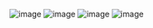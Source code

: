 ![image](https://user-images.githubusercontent.com/51786340/172999887-29610b53-2c78-4856-9fcc-64fca273dca2.png)
![image](https://user-images.githubusercontent.com/51786340/173000025-dbc7750f-f638-4f08-abfa-1ebed21989b8.png)
![image](https://user-images.githubusercontent.com/51786340/173000165-691e79e5-000d-4e65-85d1-76419371e6bf.png)
![image](https://user-images.githubusercontent.com/51786340/173000287-cbbc4685-573a-45fa-a104-efe43666407d.png)
